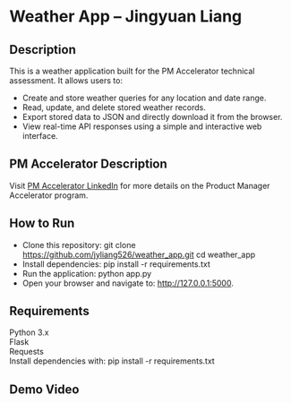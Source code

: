 # Weather App – Jingyuan Liang

## Description
This is a weather application built for the PM Accelerator technical assessment. It allows users to:
- Create and store weather queries for any location and date range.
- Read, update, and delete stored weather records.
- Export stored data to JSON and directly download it from the browser.
- View real-time API responses using a simple and interactive web interface.

## PM Accelerator Description
Visit [PM Accelerator LinkedIn](https://www.linkedin.com/company/pm-accelerator/) for more details on the Product Manager Accelerator program.

## How to Run
- Clone this repository:
git clone https://github.com/jyliang526/weather_app.git
cd weather_app
- Install dependencies:
pip install -r requirements.txt
- Run the application:
python app.py
- Open your browser and navigate to:
http://127.0.0.1:5000.

## Requirements

Python 3.x  
Flask  
Requests  
Install dependencies with:
pip install -r requirements.txt


## Demo Video
